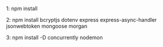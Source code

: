 1: npm install

2: npm install bcryptjs dotenv express express-async-handler jsonwebtoken mongoose morgan

3: npm install -D concurrently nodemon